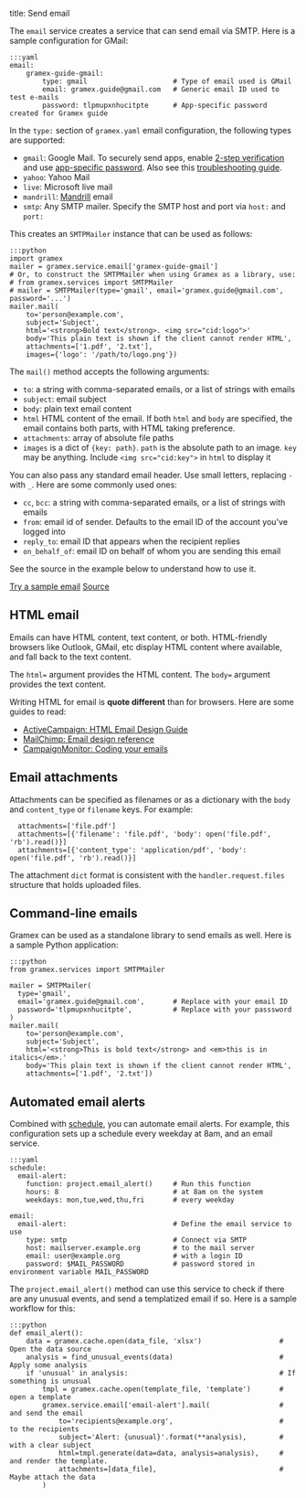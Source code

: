 title: Send email

The `email` service creates a service that can send email via SMTP. Here is a
sample configuration for GMail:

    :::yaml
    email:
        gramex-guide-gmail:
            type: gmail                     # Type of email used is GMail
            email: gramex.guide@gmail.com   # Generic email ID used to test e-mails
            password: tlpmupxnhucitpte      # App-specific password created for Gramex guide

In the `type:` section of `gramex.yaml` email configuration, the following types are supported:

- `gmail`: Google Mail. To securely send apps, enable
  [2-step verification](https://support.google.com/accounts/answer/185839) and use
  [app-specific password](https://support.google.com/accounts/answer/185833).
  Also see this [troubleshooting guide](https://support.google.com/mail/answer/78754).
- `yahoo`: Yahoo Mail
- `live`: Microsoft live mail
- `mandrill`: [Mandrill](https://mandrill.zendesk.com/) email
- `smtp`: Any SMTP mailer. Specify the SMTP host and port via `host:` and `port:`

This creates an `SMTPMailer` instance that can be used as follows:

    :::python
    import gramex
    mailer = gramex.service.email['gramex-guide-gmail']
    # Or, to construct the SMTPMailer when using Gramex as a library, use:
    # from gramex.services import SMTPMailer
    # mailer = SMTPMailer(type='gmail', email='gramex.guide@gmail.com', password='...')
    mailer.mail(
        to='person@example.com',
        subject='Subject',
        html='<strong>Bold text</strong>. <img src="cid:logo">'
        body='This plain text is shown if the client cannot render HTML',
        attachments=['1.pdf', '2.txt'],
        images={'logo': '/path/to/logo.png'})

The `mail()` method accepts the following arguments:

- `to`: a string with comma-separated emails, or a list of strings with emails
- `subject`: email subject
- `body`: plain text email content
- `html` HTML content of the email. If both `html` and `body` are specified, the
  email contains both parts, with HTML taking preference.
- `attachments`: array of absolute file paths
- `images` is a dict of `{key: path}`. `path` is the absolute path to an image.
  `key` may be anything. Include `<img src="cid:key">` in `html` to display it

You can also pass any standard email header. Use small letters, replacing `-`
with `_`. Here are some commonly used ones:

- `cc`, `bcc`: a string with comma-separated emails, or a list of strings with emails
- `from`: email id of sender. Defaults to the email ID of the account you've logged into
- `reply_to`: email ID that appears when the recipient replies
- `on_behalf_of`: email ID on behalf of whom you are sending this email

See the source in the example below to understand how to use it.

<div class="example">
  <a class="example-demo" href="mail">Try a sample email</a>
  <a class="example-src" href="http://code.gramener.com/s.anand/gramex/tree/master/gramex/apps/guide/email/emailapp.py">Source</a>
</div>

## HTML email

Emails can have HTML content, text content, or both. HTML-friendly browsers like
Outlook, GMail, etc display HTML content where available, and fall back to the
text content.

The `html=` argument provides the HTML content. The `body=` argument provides the
text content.

Writing HTML for email is **quote different** than for browsers. Here are some
guides to read:

- [ActiveCampaign: HTML Email Design Guide](http://www.activecampaign.com/email-design-guide/)
- [MailChimp: Email design reference](https://templates.mailchimp.com/getting-started/html-email-basics/)
- [CampaignMonitor: Coding your emails](https://www.campaignmonitor.com/dev-resources/guides/coding/)

## Email attachments

Attachments can be specified as filenames or as a dictionary with the `body` and
`content_type` or `filename` keys. For example:

      attachments=['file.pdf']
      attachments=[{'filename': 'file.pdf', 'body': open('file.pdf', 'rb').read()}]
      attachments=[{'content_type': 'application/pdf', 'body': open('file.pdf', 'rb').read()}]

The attachment `dict` format is consistent with the `handler.request.files`
structure that holds uploaded files.

## Command-line emails

Gramex can be used as a standalone library to send emails as well. Here is a
sample Python application:

    :::python
    from gramex.services import SMTPMailer

    mailer = SMTPMailer(
      type='gmail',
      email='gramex.guide@gmail.com',       # Replace with your email ID
      password='tlpmupxnhucitpte',          # Replace with your passsword
    )
    mailer.mail(
        to='person@example.com',
        subject='Subject',
        html='<strong>This is bold text</strong> and <em>this is in italics</em>.'
        body='This plain text is shown if the client cannot render HTML',
        attachments=['1.pdf', '2.txt'])

## Automated email alerts

Combined with [schedule](../scheduler/), you can automate email alerts. For
example, this configuration sets up a schedule every weekday at 8am, and an email
service.

    :::yaml
    schedule:
      email-alert:
        function: project.email_alert()     # Run this function
        hours: 8                            # at 8am on the system
        weekdays: mon,tue,wed,thu,fri       # every weekday

    email:
      email-alert:                          # Define the email service to use
        type: smtp                          # Connect via SMTP
        host: mailserver.example.org        # to the mail server
        email: user@example.org             # with a login ID
        password: $MAIL_PASSWORD            # password stored in environment variable MAIL_PASSWORD

The `project.email_alert()` method can use this service to check if there are any
unusual events, and send a templatized email if so. Here is a sample workflow for
this:

    :::python
    def email_alert():
        data = gramex.cache.open(data_file, 'xlsx')                   # Open the data source
        analysis = find_unusual_events(data)                          # Apply some analysis
        if 'unusual' in analysis:                                     # If something is unusual
            tmpl = gramex.cache.open(template_file, 'template')       #   open a template
            gramex.service.email['email-alert'].mail(                 #   and send the email
                to='recipients@example.org',                          #   to the recipients
                subject='Alert: {unusual}'.format(**analysis),        #   with a clear subject
                html=tmpl.generate(data=data, analysis=analysis),     #   and render the template.
                attachments=[data_file],                              #   Maybe attach the data
            )

